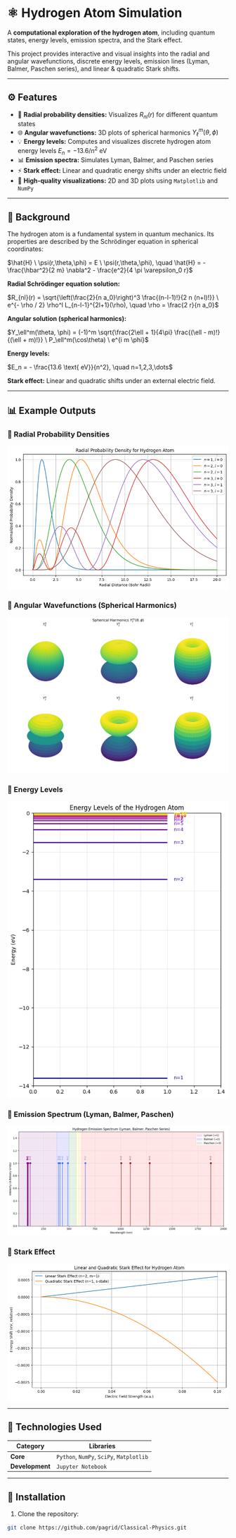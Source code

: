# ⚛ Hydrogen Atom Simulation

A **computational exploration of the hydrogen atom**, including quantum states, energy levels, emission spectra, and the Stark effect.

This project provides interactive and visual insights into the radial and angular wavefunctions, discrete energy levels, emission lines (Lyman, Balmer, Paschen series), and linear & quadratic Stark shifts.

---

## ⚙️ Features

- 🧮 **Radial probability densities:** Visualizes $R_{nl}(r)$ for different quantum states  
- 🌐 **Angular wavefunctions:** 3D plots of spherical harmonics $Y_\ell^m(\theta, \phi)$  
- 💡 **Energy levels:** Computes and visualizes discrete hydrogen atom energy levels $E_n = -13.6 / n^2$ eV  
- 📊 **Emission spectra:** Simulates Lyman, Balmer, and Paschen series  
- ⚡ **Stark effect:** Linear and quadratic energy shifts under an electric field  
- 🎨 **High-quality visualizations:** 2D and 3D plots using `Matplotlib` and `NumPy`

---

## 🧠 Background

The hydrogen atom is a fundamental system in quantum mechanics. Its properties are described by the Schrödinger equation in spherical coordinates: 

$\hat{H} \ \psi(r,\theta,\phi) = E \ \psi(r,\theta,\phi), \quad
\hat{H} = -\frac{\hbar^2}{2 m} \nabla^2 - \frac{e^2}{4 \pi \varepsilon_0 r}$

**Radial Schrödinger equation solution:**  

$R_{nl}(r) = \sqrt{\left(\frac{2}{n a_0}\right)^3 \frac{(n-l-1)!}{2 n (n+l)!}} \ e^{- \rho / 2} \rho^l L_{n-l-1}^{2l+1}(\rho), \quad \rho = \frac{2 r}{n a_0}$
 

**Angular solution (spherical harmonics):**  

$Y_\ell^m(\theta, \phi) = (-1)^m \sqrt{\frac{2\ell + 1}{4\pi} \frac{(\ell - m)!}{(\ell + m)!}} \ P_\ell^m(\cos\theta) \ e^{i m \phi}$


**Energy levels:**  

$E_n = - \frac{13.6 \text{ eV}}{n^2}, \quad n=1,2,3,\dots$

**Stark effect:** Linear and quadratic shifts under an external electric field.

---

## 📊 Example Outputs

### 🔹 Radial Probability Densities
![Radial Probability Density](probability_densities.png)

### 🔹 Angular Wavefunctions (Spherical Harmonics)
![Spherical Harmonics](spherical_harmonics.png)

### 🔹 Energy Levels
![Hydrogen Energy Levels](energy_levels.png)

### 🔹 Emission Spectrum (Lyman, Balmer, Paschen)
![Emission Spectrum](emission_spectrum.png)

### 🔹 Stark Effect
![Stark Effect](stark_effect.png)

---

## 🧰 Technologies Used

| Category | Libraries |
|-----------|------------|
| **Core** | `Python`, `NumPy`, `SciPy`, `Matplotlib` |
| **Development** | `Jupyter Notebook` |

---

## 🚀 Installation

1. Clone the repository:  
```bash
git clone https://github.com/pagrid/Classical-Physics.git

